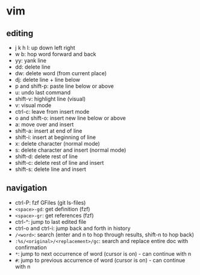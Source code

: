 # vim
## editing
* j k h l: up down left right
* w b: hop word forward and back
* yy: yank line
* dd: delete line
* dw: delete word (from current place)
* dj: delete line + line below
* p and shift-p: paste line below or above
* u: undo last command
* shift-v: highlight line (visual)
* v: visual mode
* ctrl-c: leave from insert mode
* o and shift-o: insert new line below or above
* a: move over and insert
* shift-a: insert at end of line
* shift-i: insert at beginning of line
* x: delete character (normal mode)
* s: delete character and insert (normal mode)
* shift-d: delete rest of line
* shift-c: delete rest of line and insert
* shift-s: delete line and insert

## navigation
* ctrl-P: fzf GFiles (git ls-files)
* `<space>-gd`: get definition (fzf)
* `<space>-gr`: get references (fzf)
* ctrl-^: jump to last edited file
* ctrl-o and ctrl-i: jump back and forth in history
* `/<word>`: search (enter and n to hop through results, shift-n to hop back)
* `:%s/<original>/<replacement>/gc`: search and replace entire doc with confirmation
* `*`: jump to next occurrence of word (cursor is on) - can continue with n
* `#`: jump to previous accurrence of word (cursor is on) - can continue with n
